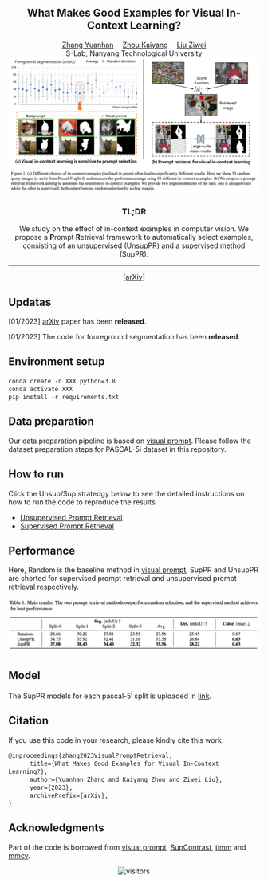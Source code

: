 <div align="center">

<h2>What Makes Good Examples for Visual In-Context Learning?</h2>

<div>
    <a href='https://zhangyuanhan-ai.github.io/' target='_blank'>Zhang Yuanhan</a>&emsp;
    <a href='https://kaiyangzhou.github.io/' target='_blank'>Zhou Kaiyang</a>&emsp;
    <a href='https://liuziwei7.github.io/' target='_blank'>Liu Ziwei</a>
</div>
<div>
    S-Lab, Nanyang Technological University
</div>


<img src="figures/motivation.png">

<h3>TL;DR</h3>
    
We study on the effect of in-context examples in computer vision. We propose a **P**rompt **R**etrieval framework to automatically select examples, consisting of an unsupervised (UnsupPR) and a supervised method (SupPR). 

---

<p align="center">
  <a href="https://arxiv.org/abs/2301.13670" target='_blank'>[arXiv]</a>
</p>

</div>



## Updatas
[01/2023] [arXiv](https://arxiv.org/abs/2301.13670) paper has been **released**.

[01/2023] The code for foureground segmentation has been **released**.

## Environment setup
```
conda create -n XXX python=3.8
conda activate XXX
pip install -r requirements.txt
```

## Data preparation

Our data preparation pipeline is based on [visual prompt](https://github.com/amirbar/visual_prompting). Please follow the dataset preparation steps for PASCAL-5i dataset in this repository.

## How to run
Click the Unsup/Sup stratedgy below to see the detailed instructions on how to run the code to reproduce the results. 

* [Unsupervised Prompt Retrieval](UnsupPR.md)
* [Supervised Prompt Retrieval](SupPR.md)


## Performance
Here, Random is the baseline method in [visual prompt](https://github.com/amirbar/visual_prompting), SupPR and UnsupPR are shorted for supervised prompt retrieval and unsupervised prompt retrieval respectively.

![fig1](figures/result.jpg)


## Model
The SupPR models for each pascal-5<sup>i</sup> split is uploaded in [link](https://entuedu-my.sharepoint.com/:f:/g/personal/yuanhan002_e_ntu_edu_sg/EoUMjMA6FcFFtJPzW9Stm5ABOZvUJ0YyaJvtP9IDI_rk4Q?e=eL62Y6).


## Citation
If you use this code in your research, please kindly cite this work.
```
@inproceedings{zhang2023VisualPromptRetrieval,
      title={What Makes Good Examples for Visual In-Context Learning?}, 
      author={Yuanhan Zhang and Kaiyang Zhou and Ziwei Liu},
      year={2023},
      archivePrefix={arXiv},
}
```

## Acknowledgments
Part of the code is borrowed from [visual prompt](https://github.com/amirbar/visual_prompting), [SupContrast](https://github.com/HobbitLong/SupContrast), [timm](https://github.com/rwightman/pytorch-image-models) and [mmcv](https://github.com/open-mmlab/mmcv).

<div align="center">

![visitors](https://visitor-badge.glitch.me/badge?page_id=ZhangYuanhan-AI.visual_prompt_retrieval&left_color=green&right_color=red)

</div>

